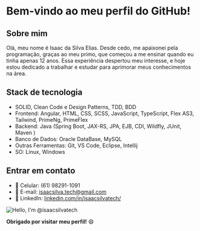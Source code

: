 # Bem-vindo ao meu perfil do GitHub!

## Sobre mim

Olá, meu nome é Isaac da Silva Elias. Desde cedo, me apaixonei pela programação, graças ao meu primo, que começou a me ensinar quando eu tinha apenas 12 anos. Essa experiência despertou meu interesse, e hoje estou dedicado a trabalhar e estudar para aprimorar meus conhecimentos na área.

## Stack de tecnologia

- SOLID, Clean Code e Design Patterns, TDD, BDD
- Frontend: Angular, HTML, CSS, SCSS, JavaScript, TypeScript, Flex AS3, Tailwind, PrimeNg, PrimeFlex
- Backend: Java (Spring Boot, JAX-RS, JPA, EJB, CDI, Wildfly, JUnit, Maven )
- Banco de Dados: Oracle DataBase, MySQL
- Outras Ferramentas: Git, VS Code, Eclipse, Intellij
- SO: Linux, Windows

## Entrar em contato

- 📱 Celular: (61) 98291-1091
- 📧 E-mail: isaacsilva.tech@gmail.com
- 🔗 LinkedIn: [linkedin.com/in/isaacsilvatech/](https://www.linkedin.com/in/isaacsilvadev/)

![Hello, I'm @isaacsilvatech](https://media.giphy.com/media/qgQUggAC3Pfv687qPC/giphy.gif)

**Obrigado por visitar meu perfil!** 😄
